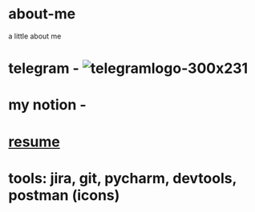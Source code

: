 # about-me
a little about me
# telegram - ![telegramlogo-300x231]([https://github.com/user-attachments/assets/055f5ee4-a844-4061-b378-bde3ba2d7f78](https://t.me/anchorite6))
# my notion - 
# [resume](https://drive.google.com/file/d/12HgtaVZMZ0cHyq11mzgVw2ELDE5BFwKB/view?usp=sharing)
# tools: jira, git, pycharm, devtools, postman (icons) 
